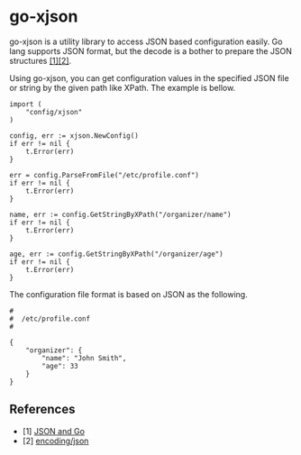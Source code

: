 # go-xjson

go-xjson is a utility library to access JSON based configuration easily. Go lang supports JSON format, but the decode is a bother to prepare the JSON structures [[1]][json-go][[2]][encoding-json].

Using go-xjson, you can get configuration values in the specified JSON file or string by the given path like XPath. The example is bellow.

```
import (
	"config/xjson"
)

config, err := xjson.NewConfig()
if err != nil {
	t.Error(err)
}

err = config.ParseFromFile("/etc/profile.conf")
if err != nil {
	t.Error(err)
}

name, err := config.GetStringByXPath("/organizer/name")
if err != nil {
	t.Error(err)
}

age, err := config.GetStringByXPath("/organizer/age")
if err != nil {
	t.Error(err)
}
```

The configuration file format is based on JSON as the following.

```
#
#  /etc/profile.conf
#

{
	"organizer": {
		"name": "John Smith",
		"age": 33
	}
}
```

## References

- [1] [JSON and Go][json-go]
- [2] [encoding/json][encoding-json]

[json-go]: http://blog.golang.org/json-and-go
[encoding-json]: http://golang.org/pkg/encoding/json/
